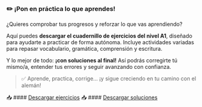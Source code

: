 ### ✏️ ¡Pon en práctica lo que aprendes!

¿Quieres comprobar tus progresos y reforzar lo que vas aprendiendo?

Aquí puedes **descargar el cuadernillo de ejercicios del nivel A1**, diseñado para ayudarte a practicar de forma autónoma. Incluye actividades variadas para repasar vocabulario, gramática, comprensión y escritura.

Y lo mejor de todo: **¡con soluciones al final!** Así podrás corregirte tú mismo/a, entender tus errores y seguir avanzando con confianza.

> ✅ Aprende, practica, corrige... ¡y sigue creciendo en tu camino con el alemán!

📥 #### <a href="/practica/dist/ejercicios.pdf" target="_blank">Descargar ejercicios</a>
📥 #### <a href="/practica/dist/soluciones.pdf" target="_blank">Descargar soluciones</a>
